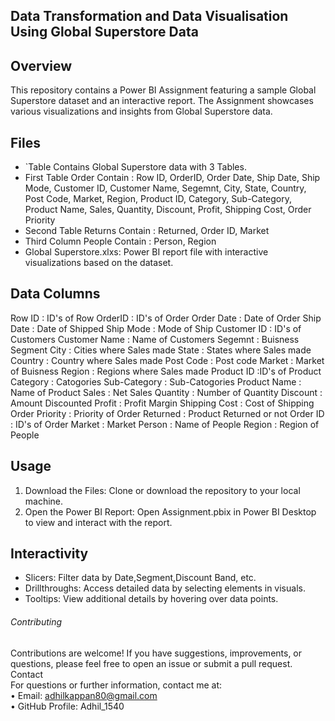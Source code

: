 ## Data Transformation and Data Visualisation Using Global Superstore Data

## Overview
This repository contains a Power BI Assignment featuring a sample Global Superstore dataset and an interactive report. The Assignment showcases various visualizations and insights from Global Superstore data.

## Files
- `Table Contains Global Superstore data with 3 Tables.
- First Table Order Contain : Row ID, OrderID, Order Date, Ship Date, Ship Mode, Customer ID, Customer Name, Segemnt, City, State, Country, Post Code, Market, Region, Product ID, Category, Sub-Category, Product Name, Sales, Quantity, Discount, Profit, Shipping Cost, Order Priority
- Second Table Returns Contain : Returned, Order ID, Market
- Third Column People Contain : Person, Region
- Global Superstore.xlxs: Power BI report file with interactive visualizations based on the dataset.

## Data Columns
 Row ID : ID's of Row
 OrderID : ID's of Order
 Order Date : Date of Order
 Ship Date : Date of Shipped
 Ship Mode : Mode of Ship
 Customer ID : ID's of Customers
 Customer Name : Name of Customers
 Segemnt : Buisness Segment
 City : Cities where Sales made
 State : States where Sales made
 Country : Country where Sales made
 Post Code : Post code
 Market : Market of Buisness
 Region : Regions where Sales made
 Product ID :ID's of Product
 Category : Catogories
 Sub-Category : Sub-Catogories
 Product Name : Name of Product
 Sales : Net Sales
 Quantity : Number of Quantity
 Discount : Amount Discounted
 Profit : Profit Margin
 Shipping Cost : Cost of Shipping
 Order Priority : Priority of Order
 Returned : Product Returned or not
 Order ID : ID's of Order
 Market : Market
 Person : Name of People
 Region : Region of People
 
## Usage
1. Download the Files: Clone or download the repository to your local machine.
2. Open the Power BI Report: Open Assignment.pbix in Power BI Desktop to view and interact with the report.

## Interactivity
- Slicers: Filter data by Date,Segment,Discount Band, etc.
- Drillthroughs: Access detailed data by selecting elements in visuals.
- Tooltips: View additional details by hovering over data points.

###### Contributing
Contributions are welcome! If you have suggestions, improvements, or questions, please feel free to open an issue or submit a pull request.<br/>
Contact<br/>
For questions or further information, contact me at:<br/>
• Email: adhilkappan80@gmail.com<br/>
• GitHub Profile: Adhil_1540<br/>
